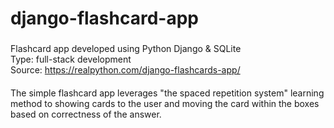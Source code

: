 # django-flashcard-app

### 
Flashcard app developed using Python Django & SQLite
<br/>
Type: full-stack development
<br/>
Source: https://realpython.com/django-flashcards-app/

#### 
The simple flashcard app leverages "the spaced repetition system"
learning method to showing cards to the user and moving the card 
within the boxes based on correctness of the answer.
